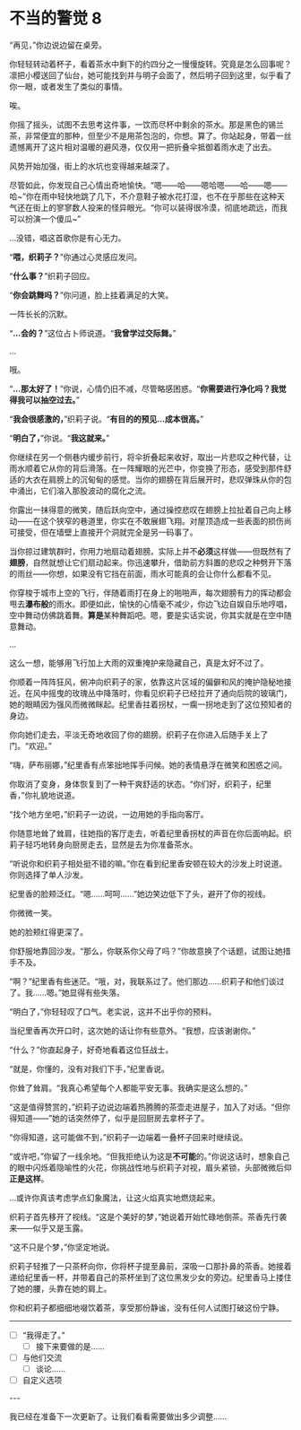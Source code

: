 # 不当的警觉 8

“再见，”你边说边留在桌旁。

你轻轻转动着杯子，看着茶水中剩下的约四分之一慢慢旋转。究竟是怎么回事呢？凛把小樱送回了仙台，她可能找到并与明子会面了，然后明子回到这里，似乎看了你一眼，或者发生了类似的事情。

唉。

你摇了摇头，试图不去思考这件事，一饮而尽杯中剩余的茶水。那是黑色的锡兰茶，非常便宜的那种，但至少不是用茶包泡的，你想。算了。你站起身，带着一丝遗憾离开了这片相对温暖的避风港，仅仅用一把折叠伞抵御着雨水走了出去。

风势开始加强，街上的水坑也变得越来越深了。

尽管如此，你发现自己心情出奇地愉快。“嗯——哈——嗯哈嗯——哈——嗯——哈~”你在雨中轻快地跳了几下，不介意鞋子被水花打湿，也不在乎那些在这种天气还在街上的寥寥数人投来的怪异眼光。“你可以装得很冷漠，彻底地疏远，而我可以扮演一个傻瓜~”

...没错，唱这首歌你是有心无力。

“**喂，织莉子？**”你通过心灵感应发问。

“**什么事？**”织莉子回应。

“**你会跳舞吗？**”你问道，脸上挂着满足的大笑。

一阵长长的沉默。

“**...会的？**”这位占卜师说道。“**我曾学过交际舞。**”

...

哦。

“**...那太好了！**”你说，心情仍旧不减，尽管略感困惑。“**你需要进行净化吗？我觉得我可以抽空过去。**”

“**我会很感激的，**”织莉子说。“**有目的的预见...成本很高。**”

“**明白了，**”你说。“**我这就来。**”

你继续在另一个侧巷内缓步前行，将伞折叠起来收好，取出一片悲叹之种代替，让雨水顺着它从你的背后滑落。在一阵耀眼的光芒中，你变换了形态，感受到那件舒适的大衣在肩膀上的沉甸甸的感觉。当你的翅膀在背后展开时，悲叹弹珠从你的包中涌出，它们溶入那股波动的腐化之流。

你露出一抹得意的微笑，随后跃向空中，通过操控悲叹在翅膀上拉扯着自己向上移动——在这个狭窄的巷道里，你实在不敢展翅飞翔。对屋顶造成一些表面的损伤尚可接受，但在墙壁上直接开个洞就完全是另一码事了。

当你掠过建筑群时，你用力地扇动着翅膀。实际上并不**必须**这样做——但既然有了**翅膀**，自然就想让它们扇动起来。你迅速攀升，借助前方斜置的悲叹之种劈开下落的雨丝——你想，如果没有它挡在前面，雨水可能真的会让你什么都看不见。

你穿梭于城市上空的飞行，伴随着雨打在身上的啪啪声，每次翅膀有力的挥动都会甩去**瀑布般**的雨水。即便如此，愉快的心情毫不减少，你边飞边自娱自乐地哼唱，空中舞动仿佛跳着舞。**算是**某种舞蹈吧。嗯，要是实话实说，你其实就是在空中随意舞动。

...

这么一想，能够用飞行加上大雨的双重掩护来隐藏自己，真是太好不过了。

你顺着一阵阵狂风，俯冲向织莉子的家，依靠这片区域的偏僻和风的掩护隐秘地接近。在风中摇曳的玫瑰丛中降落时，你看见织莉子已经拉开了通向后院的玻璃门，她的眼睛因为强风而微微眯起。纪里香拄着拐杖，一瘸一拐地走到了这位预知者的身边。

你向她们走去，平淡无奇地收回了你的翅膀。织莉子在你进入后随手关上了门。“欢迎。”

“嗨，萨布丽娜，”纪里香有点笨拙地挥手问候。她的表情悬浮在微笑和困惑之间。

你取消了变身，身体恢复到了一种干爽舒适的状态。“你们好，织莉子，纪里香，”你礼貌地说道。

“找个地方坐吧，”织莉子一边说，一边用她的手指向客厅。

你随意地耸了耸肩，往她指的客厅走去，听着纪里香拐杖的声音在你后面响起。织莉子轻巧地转身向厨房走去，显然是去为你准备茶水。

“听说你和织莉子相处挺不错的嘛。”你在看到纪里香安顿在较大的沙发上时说道。你则选择了单人沙发。

纪里香的脸颊泛红。“嗯……呵呵……”她边笑边低下了头，避开了你的视线。

你微微一笑。

她的脸颊红得更深了。

你舒服地靠回沙发。“那么，你联系你父母了吗？”你故意换了个话题，试图让她措手不及。

“啊？”纪里香有些迷茫。“哦，对，我联系过了。他们那边……织莉子和他们谈过了。我……嗯。”她显得有些失落。

“明白了，”你轻轻叹了口气。老实说，这并不出乎你的预料。

当纪里香再次开口时，这次她的话让你有些意外。“我想，应该谢谢你。”

“什么？”你直起身子，好奇地看着这位狂战士。

“就是，你懂的，没有对我们下手，”纪里香说。

你耸了耸肩。“我真心希望每个人都能平安无事。我确实是这么想的。”

“这是值得赞赏的，”织莉子边说边端着热腾腾的茶壶走进屋子，加入了对话。“但你得知道——”她的话突然停了，似乎是回厨房去拿杯子了。

“你得知道，这可能做不到，”织莉子一边端着一叠杯子回来时继续说。

“或许吧，”你留了一线余地。“但我拒绝认为这是**不可能**的。”你说这话时，想象自己的眼中闪烁着隐喻性的火花，你挑战性地与织莉子对视，眉头紧锁，头部微微后仰**正是这样**。

...或许你真该考虑学点幻象魔法，让这火焰真实地燃烧起来。

织莉子首先移开了视线。“这是个美好的梦，”她说着开始忙碌地倒茶。茶香先行袭来——似乎又是玉露。

“这不只是个梦，”你坚定地说。

织莉子轻推了一只茶杯向你，你将杯子提至鼻前，深吸一口那扑鼻的茶香。她接着递给纪里香一杯，并带着自己的茶杯坐到了这位黑发少女的旁边。纪里香马上搂住了她的腰，头靠在她的肩上。

你和织莉子都细细地啜饮着茶，享受那份静谧，没有任何人试图打破这份宁静。

---

- [ ] “我得走了。”
  - [ ] 接下来要做的是……
- [ ] 与他们交流
  - [ ] 谈论……
- [ ] 自定义选项

---​

我已经在准备下一次更新了。让我们看看需要做出多少调整……
